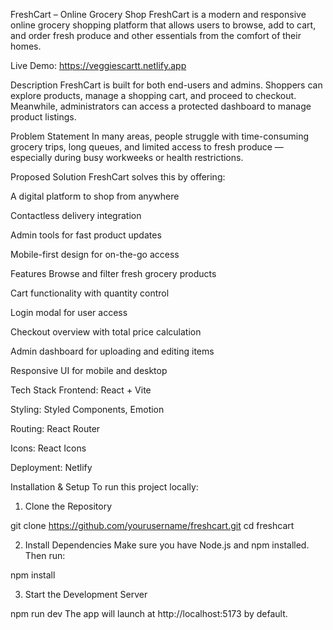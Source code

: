 FreshCart – Online Grocery Shop
FreshCart is a modern and responsive online grocery shopping platform that allows users to browse, add to cart, and order fresh produce and other essentials from the comfort of their homes.

Live Demo: https://veggiescartt.netlify.app


Description
FreshCart is built for both end-users and admins. Shoppers can explore products, manage a shopping cart, and proceed to checkout. Meanwhile, administrators can access a protected dashboard to manage product listings.

Problem Statement
In many areas, people struggle with time-consuming grocery trips, long queues, and limited access to fresh produce — especially during busy workweeks or health restrictions.

Proposed Solution
FreshCart solves this by offering:

A digital platform to shop from anywhere

Contactless delivery integration

Admin tools for fast product updates

Mobile-first design for on-the-go access

Features
Browse and filter fresh grocery products

Cart functionality with quantity control

Login modal for user access

Checkout overview with total price calculation

Admin dashboard for uploading and editing items

Responsive UI for mobile and desktop


Tech Stack
Frontend: React + Vite

Styling: Styled Components, Emotion

Routing: React Router

Icons: React Icons

Deployment: Netlify

Installation & Setup
To run this project locally:

1. Clone the Repository

git clone https://github.com/yourusername/freshcart.git
cd freshcart

2. Install Dependencies
Make sure you have Node.js and npm installed. Then run:

npm install


3. Start the Development Server

npm run dev
The app will launch at http://localhost:5173 by default.
